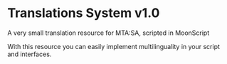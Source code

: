 Translations System v1.0
===========

A very small translation resource for MTA:SA, scripted in MoonScript

With this resource you can easily implement multilinguality in your script and interfaces.